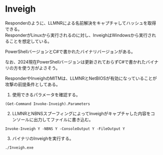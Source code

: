 # Inveigh
Responderのように、LLMNRによる名前解決をキャプチャしてハッシュを取得できる。  
ResponderがLinuxから実行されるのに対し、InveighはWindowsから実行されることを想定している。  
  
PowerShellバージョンとC#で書かれたバイナリバージョンがある。  
  
なお、2024現在PowerShellバージョンは更新されておらずC#で書かれたバイナリの方を使う方がよさそう。  
  
ResponderやInveighのMITMは、LLMNRとNetBIOSが有効になっていることが攻撃の前提条件としてある。
  

  
1. 使用できるパラメータを確認する。
```
(Get-Command Invoke-Inveigh).Parameters
```

2. LLMNRとNBNSスプーフィングによってInveighがキャプチャした内容をコンソールに出力してファイルに書き込む。
```
Invoke-Inveigh Y -NBNS Y -ConsoleOutput Y -FileOutput Y
```

3. バイナリのInveighを実行する。  
```
./Inveigh.exe
```
